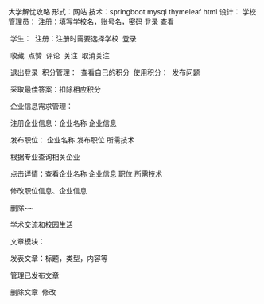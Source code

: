 大学解忧攻略
形式：网站
技术：springboot  mysql  thymeleaf  html
设计：
	学校管理员：
		注册：填写学校名，账号名，密码
		登录
		查看

​	学生：
​		注册：注册时需要选择学校
​		登录	

​		收藏
​		点赞
​		评论
​		关注
​		取消关注				

​		退出登录
​	积分管理：
​			查看自己的积分
​			使用积分：
​				发布问题

​				采取最佳答案：扣除相应积分

​	企业信息需求管理：	

​			注册企业信息：企业名称		企业信息	

​			发布职位：	企业名称 	发布职位 	所需技术						

​			根据专业查询相关企业

​			点击详情：查看企业名称  企业信息  职位   所需技术

​			修改职位信息、企业信息

​			删除~~

​	学术交流和校园生活

​		文章模块：

​		发表文章：标题，类型，内容等

​		管理已发布文章

​		删除文章
​		修改
​			